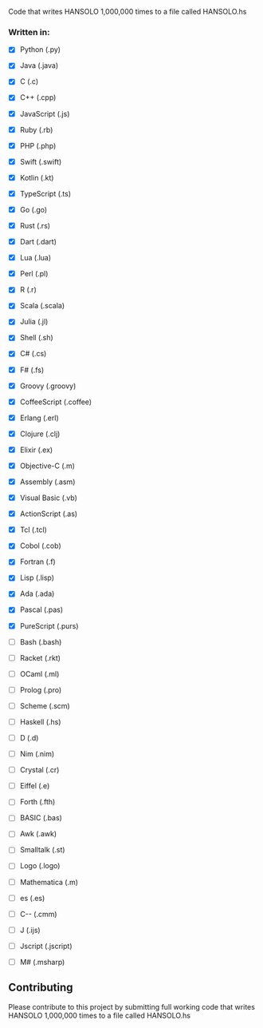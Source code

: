 Code that writes HANSOLO 1,000,000 times to a file called HANSOLO.hs

### Written in:
- [x] Python (.py) 
- [x] Java (.java)
- [x] C (.c)
- [x] C++ (.cpp)
- [x] JavaScript (.js)
- [x] Ruby (.rb)
- [x] PHP (.php)
- [x] Swift (.swift)
- [x] Kotlin (.kt)
- [x] TypeScript (.ts)
- [x] Go (.go)
- [x] Rust (.rs)
- [x] Dart (.dart)
- [x] Lua (.lua)
- [x] Perl (.pl)
- [x] R (.r)
- [x] Scala (.scala)
- [x] Julia (.jl)
- [x] Shell (.sh)
- [x] C# (.cs)
- [x] F# (.fs)
- [x] Groovy (.groovy)
- [x] CoffeeScript (.coffee)
- [x] Erlang (.erl)
- [x] Clojure (.clj)
- [x] Elixir (.ex)
- [x] Objective-C (.m)
- [x] Assembly (.asm)
- [x] Visual Basic (.vb)
- [x] ActionScript (.as)
- [x] Tcl (.tcl)
- [x] Cobol (.cob)
- [x] Fortran (.f)
- [x] Lisp (.lisp)
- [x] Ada (.ada)
- [x] Pascal (.pas)
- [x] PureScript (.purs)
- [ ] Bash (.bash)
- [ ] Racket (.rkt)
- [ ] OCaml (.ml)
- [ ] Prolog (.pro)
- [ ] Scheme (.scm)
- [ ] Haskell (.hs)
- [ ] D (.d)
- [ ] Nim (.nim)
- [ ] Crystal (.cr)
- [ ] Eiffel (.e)
- [ ] Forth (.fth)
- [ ] BASIC (.bas)
- [ ] Awk (.awk)
- [ ] Smalltalk (.st)
- [ ] Logo (.logo)
- [ ] Mathematica (.m)
- [ ] es (.es)
- [ ] C-- (.cmm)
- [ ] J (.ijs)
- [ ] Jscript (.jscript)
- [ ] M# (.msharp)


## Contributing 
Please contribute to this project by submitting full working code that writes HANSOLO 1,000,000 times to a file called HANSOLO.hs
